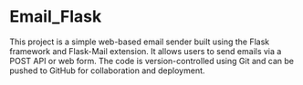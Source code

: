 # Email_Flask
This project is a simple web-based email sender built using the Flask framework and Flask-Mail extension. It allows users to send emails via a POST API or web form. The code is version-controlled using Git and can be pushed to GitHub for collaboration and deployment.
